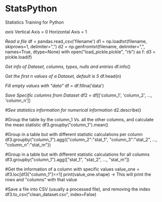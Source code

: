 # StatsPython
Statistics Training for Python

*axis*
Vertical Axis = 0
Horizontal Axis = 1

*Read a file*
df = pandas.read_csv('filename')
d1 = np.loadtxt(filename, skiprows=1, delimiter=",")
d2 = np.genfromtxt(filename, delimiter=",", names=True, dtype=None)
with open("load_pickle.pickle", "rb") as f:
    d3 = pickle.load(f)
    
*Get info of Dataset, columns, types, nulls and entries*
df.info()

*Get the first n values of a Dataset, default is 5*
df.head(n)

*Fill empty values with "data"*
df = df.fillna('data')

*Save Specific columns from Dataset*
df2 = df[['column_1', 'column_2', ..., 'column_n']]

*#See statistics information for numerical information*
d2.describe()

#Group the table by the column_1 Vs. all the other columns, and calculate the mean statistic
df3.groupby("column_1").mean()

#Group in a table but with different statistic calculations per column
df3.groupby("column_1").agg({"column_2":"stat_1", "column_3":"stat_2", ..., "column_n":"stat_m"})

#Group in a table but with different statistic calculations for all columns
df3.groupby("column_1").agg(["stat_1", "stat_2", ..., "stat_m"])

#Get the information of a column with specific values
value_one = df3.loc[df3["column_1"]==1]
print(value_one.shape) -> This will print the rows and "columns" with that value

#Save a file into CSV (usually a processed file), and removing the index
df3.to_csv("clean_dataset.csv", index=False)